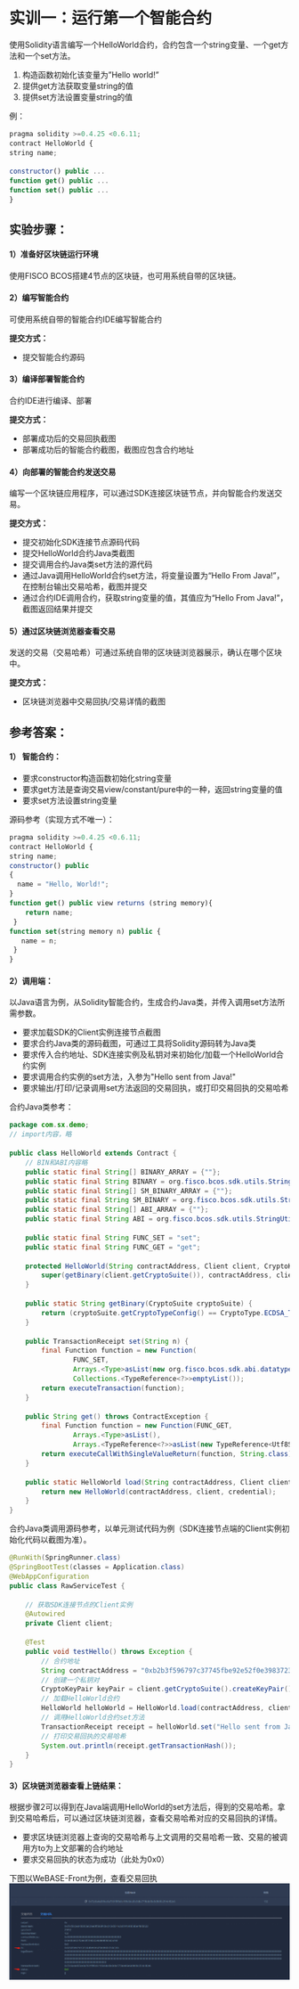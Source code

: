 # 实训一：运行第一个智能合约

使用Solidity语言编写一个HelloWorld合约，合约包含一个string变量、一个get方法和一个set方法。
1. 构造函数初始化该变量为”Hello world!”
2. 提供get方法获取变量string的值
3. 提供set方法设置变量string的值

例：
```js
pragma solidity >=0.4.25 <0.6.11;
contract HelloWorld {     
string name;  
    
constructor() public ...
function get() public ...
function set() public ...
}
```


## 实验步骤：

#### 1）准备好区块链运行环境

使用FISCO BCOS搭建4节点的区块链，也可用系统自带的区块链。

#### 2）编写智能合约
可使用系统自带的智能合约IDE编写智能合约

**提交方式：**
- 提交智能合约源码

#### 3）编译部署智能合约
合约IDE进行编译、部署

**提交方式：**
- 部署成功后的交易回执截图
- 部署成功后的智能合约截图，截图应包含合约地址

#### 4）向部署的智能合约发送交易
编写一个区块链应用程序，可以通过SDK连接区块链节点，并向智能合约发送交易。

**提交方式：**
- 提交初始化SDK连接节点源码代码
- 提交HelloWorld合约Java类截图
- 提交调用合约Java类set方法的源代码
- 通过Java调用HelloWorld合约set方法，将变量设置为“Hello From Java!”，在控制台输出交易哈希，截图并提交
- 通过合约IDE调用合约，获取string变量的值，其值应为“Hello From Java!”，截图返回结果并提交

#### 5）通过区块链浏览器查看交易
发送的交易（交易哈希）可通过系统自带的区块链浏览器展示，确认在哪个区块中。

**提交方式：**
- 区块链浏览器中交易回执/交易详情的截图


## 参考答案：

#### 1） 智能合约：
- 要求constructor构造函数初始化string变量
- 要求get方法是查询交易view/constant/pure中的一种，返回string变量的值
- 要求set方法设置string变量

源码参考（实现方式不唯一）：
```js
pragma solidity >=0.4.25 <0.6.11;
contract HelloWorld {     
string name;      
constructor() public 
{        
  name = "Hello, World!";     
}      
function get() public view returns (string memory){         
    return name;    
 }      
function set(string memory n) public {         
   name = n;    
 }
}
```

#### 2）调用端：

以Java语言为例，从Solidity智能合约，生成合约Java类，并传入调用set方法所需参数。
- 要求加载SDK的Client实例连接节点截图
- 要求合约Java类的源码截图，可通过工具将Solidity源码转为Java类
- 要求传入合约地址、SDK连接实例及私钥对来初始化/加载一个HelloWorld合约实例
- 要求调用合约实例的set方法，入参为"Hello sent from Java!"
- 要求输出/打印/记录调用set方法返回的交易回执，或打印交易回执的交易哈希

合约Java类参考：
```java
package com.sx.demo;
// import内容，略

public class HelloWorld extends Contract {
    // BIN和ABI内容略
    public static final String[] BINARY_ARRAY = {""};
    public static final String BINARY = org.fisco.bcos.sdk.utils.StringUtils.joinAll("", BINARY_ARRAY);
    public static final String[] SM_BINARY_ARRAY = {""};
    public static final String SM_BINARY = org.fisco.bcos.sdk.utils.StringUtils.joinAll("", SM_BINARY_ARRAY);
    public static final String[] ABI_ARRAY = {""};
    public static final String ABI = org.fisco.bcos.sdk.utils.StringUtils.joinAll("", ABI_ARRAY);

    public static final String FUNC_SET = "set";
    public static final String FUNC_GET = "get";

    protected HelloWorld(String contractAddress, Client client, CryptoKeyPair credential) {
        super(getBinary(client.getCryptoSuite()), contractAddress, client, credential);
    }

    public static String getBinary(CryptoSuite cryptoSuite) {
        return (cryptoSuite.getCryptoTypeConfig() == CryptoType.ECDSA_TYPE ? BINARY : SM_BINARY);
    }

    public TransactionReceipt set(String n) {
        final Function function = new Function(
                FUNC_SET, 
                Arrays.<Type>asList(new org.fisco.bcos.sdk.abi.datatypes.Utf8String(n)), 
                Collections.<TypeReference<?>>emptyList());
        return executeTransaction(function);
    }

    public String get() throws ContractException {
        final Function function = new Function(FUNC_GET, 
                Arrays.<Type>asList(), 
                Arrays.<TypeReference<?>>asList(new TypeReference<Utf8String>() {}));
        return executeCallWithSingleValueReturn(function, String.class);
    }

    public static HelloWorld load(String contractAddress, Client client, CryptoKeyPair credential) {
        return new HelloWorld(contractAddress, client, credential);
    }
}
```

合约Java类调用源码参考，以单元测试代码为例（SDK连接节点端的Client实例初始化代码以截图为准）。
```java
@RunWith(SpringRunner.class)
@SpringBootTest(classes = Application.class)
@WebAppConfiguration
public class RawServiceTest {

    // 获取SDK连接节点的Client实例
    @Autowired
    private Client client;

    @Test
    public void testHello() throws Exception {
        // 合约地址
        String contractAddress = "0xb2b3f596797c37745fbe92e52f0e39837230c25b";
        // 创建一个私钥对
        CryptoKeyPair keyPair = client.getCryptoSuite().createKeyPair();
        // 加载HelloWorld合约
        HelloWorld helloWorld = HelloWorld.load(contractAddress, client, keyPair);
        // 调用HelloWorld合约set方法
        TransactionReceipt receipt = helloWorld.set("Hello sent from Java!");
        // 打印交易回执的交易哈希
        System.out.println(receipt.getTransactionHash());
    }
}
```

#### 3）区块链浏览器查看上链结果：

根据步骤2可以得到在Java端调用HelloWorld的set方法后，得到的交易哈希。拿到交易哈希后，可以通过区块链浏览器，查看交易哈希对应的交易回执的详情。
- 要求区块链浏览器上查询的交易哈希与上文调用的交易哈希一致、交易的被调用方to为上文部署的合约地址
- 要求交易回执的状态为成功（此处为0x0）
 
下图以WeBASE-Front为例，查看交易回执
![](../../../images/WeBASE-Training/check_trans_hash.png)

